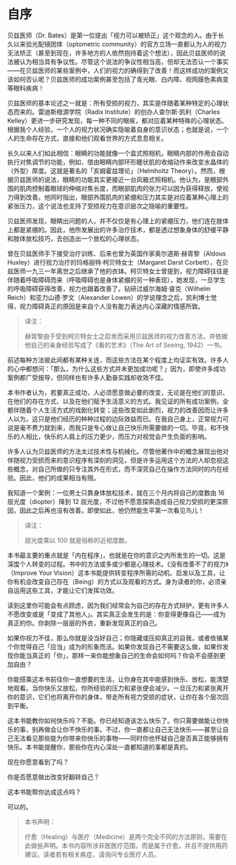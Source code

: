 # 自序

贝兹医师（Dr. Bates）是第一位提出「视力可以被矫正」这个观念的人。由于长久以来验光配镜团体（optometric community）的官方立场一直都认为人的视力无法矫正（甚至到现在，许多地方的人依然抱持着这个想法），因此贝兹医师的说法被认为相当具有争议性。尽管这个说法的争议性相当高，但却无法否认一个事实——在贝兹医师的某些案例中，人们的视力的确得到了改善！而这样成功的案例又该如何否认呢？贝兹医师的成功案例甚至包括了青光眼、白内障、视网膜色素病变等眼科疾病！

贝兹医师的基本论述之一就是：所有受损的视力，其实是伴随着某种特定的心理状态而来的。雷迪斯根源学院（Radix Institute）的创办人查尔斯·凯利（Charles Kelley）更进一步研究发现，每一种不同的眼疾，都对应着某种特殊的心理状态。根据我个人经验，一个人的视力状况确实隐喻着自身的意识状态；也就是说，一个人的生命存在方式，直接和他们观看世界的方式息息相关。

长久以来人们如此相信：眼睛的功能就像一个盒式照相机，眼睛内部的作用会自动执行对焦调节的功能，例如，借由眼睛内部环形睫状肌的收缩动作来改变水晶体的（外型）厚度。这就是著名的「亥姆霍兹理论」（Helmholtz Theory）。然而，根据贝兹医师的说法，眼睛的功能其实更接近一台风箱式照相机。他认为，是眼部外围的肌肉控制着眼球的伸缩对焦长度，而眼部肌肉的张力可以因为获得释放，使视力得到改善。他同时指出，眼部外围肌肉的紧绷和压力其实是对应着某种心理上的紧张压力，这个说法也支持了受损视力在意识层次之隐喻的重要性。

贝兹医师发现，眼睛出问题的人，并不仅仅是有心理上的紧绷压力，他们连在肢体上都是紧绷的。因此，他所发展出的许多治疗技术，都是透过想象身体的舒缓平静和肢体放松技巧，去创造出一个放松的心理状态。

曾在贝兹医师手下接受治疗训练、后来也曾为英国作家奥尔道斯·赫胥黎（Aldous Huxley）进行视力治疗的玛格丽特·柯贝特女士（Margaret Darst Corbett），在贝兹医师一九三一年离世之后继承了他的衣钵。柯贝特女士曾提到，视力障碍往往是伴随着呼吸障碍而来（呼吸障碍也是身体紧绷的另一种表现），她发现，一旦学生的呼吸障碍获得改善，视力也跟着改善了。钻研过威尔海姆·睿克（Wilhelm Reich）和亚力山德·罗文（Alexander Lowen）的学说理念之后，凯利博士觉得，视力障碍真正的原因是来自个人没有能力表达内心深藏的情感所致。

> 译注： 
>
> 赫胥黎由于受到柯贝特女士之启发而采用贝兹医师的视力改善方法，并依据他自己的亲身经验写成了《看的艺术》（The Art of Seeing, 1942）一书。

前述每种方法彼此间都有某种关连，而这些方法在某个程度上均证实有效。许多人的心中都想问：「那么，为什么这些方式并未更加成功呢？」因为，即使许多成功案例都广受报导，但同样也有许多人勤奋实践却收效不佳。

本书作者认为，若要真正成功，人必须愿意做必要的改变，无论是在他们的意识、在他们的存在方式、以及在他们赋予生活意义的方式。我见证的所有成功案例，全都伴随着个人生活方式的戏剧化转变；这些改变如此剧烈，视力的改善因而让许多人以为，这只是他们经历的种种过程的边际效益而已。在我自己身上，正常视力可说是毫不费力就到来，而我只是专心做让自己快乐所需要做的一切。毕竟，和不快乐的人相比，快乐的人肩上的压力更少，而压力对视觉会产生负面的影响。

许多人认为贝兹医师的方法太过技术性与机械化。尽管他著作中的概念展现出他对伴随视力受损而来的意识程序有深刻的洞见，但是许多运用这个方法的人却忽视这些概念，对自己所做的只专注其外在形式，而不深究自己在操作方法同时的内在经验。因此，他们的成果相当有限。

我知道一个案例：一位男士只靠身体放松技术，就在三个月内将自己的度数由 16 屈光度（diopter）降到 12 屈光度，不过他不愿意探索造成自己视力受损的更深原因，因此之后再也没有改善。即使如此，他仍然能生平第一次看见鸟儿！

> 译注： 
>
> 屈光度乘以 100 就是俗称的近视度数。

本书最主要的重点就是「内在程序」，也就是在你的意识之内所发生的一切。这是深度个人转变的过程。书中的方法或多或少都是心理技术。《没有改善不了的视力》（Improve Your Vision）这本书能提供转变程序所需的动机、启发以及工具，让你有机会改变自己存在（Being）的方式以及观看的方式。身为读者的你，必须亲自运用这些工具，才能让它们发挥功效。

读到这里你可能会有点顾虑，因为我们经常会为自己的存在方式辩护，更有许多人不愿改变或是「变成了其他人」。其实真正会发生的是：你变得更像自己——成为真正的你。你剥除一层层的外衣，重新发现真正的自己。

如果你视力不佳，那么你就是没当好自己；你隐藏或压抑真正的自我，或者依循某个你觉得自己「应当」成为的形象而活。如果你发现自己不需要这么做，如果你发现你能当真正的「你」，那样一来你能想象自己的生命会如何吗？你会不会感到更加自由？

你能搭乘这本书前往你一直想要的生活，让你身在其中能感到快乐、放松，能清楚地观看。当你快乐又放松，你所经验的压力和紧张便会减少。一旦压力和紧张离开你的意识，它们也将离开你的身体，带走所有视力受损的症状，让你在各个层次回到平衡。

这本书能教你如何快乐吗？不能。你已经知道该怎么快乐了。你只需要做能让你快乐的事，别再做会让你不快乐的事。不过，你一直都让自己无法快乐——甚至让自己无法看见那些能为你带来你快乐的事物——同时你也怀疑自己是否真正能够拥有快乐。本书能提醒你，那些你在内心深处一直都知道的事都是真的。

现在你愿意看到了吗？

你是否愿意做出改变好翻转自己？

这本书能帮你达成这点吗？

可以的。

> 本书声明： 
>
> 疗愈（Healing）与医疗（Medicine）是两个完全不同的方法原则，需要在此做些声明。本书内容所涉非医医疗范围，而是属于疗愈，并且不提供用药建议。读者若有相关疾症，请询问专业医疗人员。
